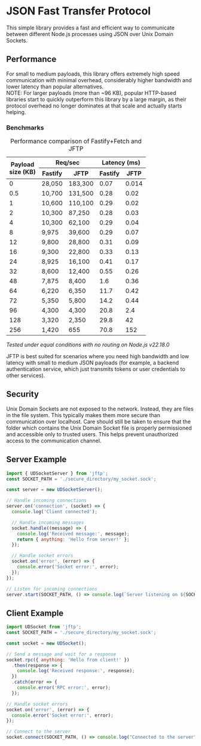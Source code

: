 <h1>JSON Fast Transfer Protocol</h1>
This simple library provides a fast and efficient way to communicate between different Node.js processes using JSON over Unix Domain Sockets.

<h2>Performance</h2>
For small to medium payloads, this library offers extremely high speed communication with minimal overhead, considerably higher bandwidth and lower latency than popular alternatives.
<br>
NOTE: For larger payloads (more than ~96 KB), popular HTTP-based libraries start to quickly outperform this library by a large margin, as their protocol overhead no longer dominates at that scale and actually starts helping.

<h3>Benchmarks</h3>

<table class="center">
  <caption>Performance comparison of Fastify+Fetch and JFTP</caption>
  <thead>
    <tr>
      <th rowspan="2">Payload<br>size (KB)</th>
      <th colspan="2">Req/sec</th>
      <th colspan="2">Latency (ms)</th>
    </tr>
    <tr>
      <th>Fastify</th>
      <th>JFTP</th>
      <th>Fastify</th>
      <th>JFTP</th>
    </tr>
  </thead>
  <tbody>
    <tr><td>0</td><td>28,050</td><td>183,300</td><td>0.07</td><td>0.014</td></tr>
    <tr><td>0.5</td><td>10,700</td><td>131,500</td><td>0.28</td><td>0.02</td></tr>
    <tr><td>1</td><td>10,600</td><td>110,100</td><td>0.29</td><td>0.02</td></tr>
    <tr><td>2</td><td>10,300</td><td>87,250</td><td>0.28</td><td>0.03</td></tr>
    <tr><td>4</td><td>10,300</td><td>62,100</td><td>0.29</td><td>0.04</td></tr>
    <tr><td>8</td><td>9,975</td><td>39,600</td><td>0.29</td><td>0.07</td></tr>
    <tr><td>12</td><td>9,800</td><td>28,800</td><td>0.31</td><td>0.09</td></tr>
    <tr><td>16</td><td>9,300</td><td>22,800</td><td>0.33</td><td>0.13</td></tr>
    <tr><td>24</td><td>8,925</td><td>16,100</td><td>0.41</td><td>0.17</td></tr>
    <tr><td>32</td><td>8,600</td><td>12,400</td><td>0.55</td><td>0.26</td></tr>
    <tr><td>48</td><td>7,875</td><td>8,400</td><td>1.6</td><td>0.36</td></tr>
    <tr><td>64</td><td>6,220</td><td>6,350</td><td>11.7</td><td>0.42</td></tr>
    <tr><td>72</td><td>5,350</td><td>5,800</td><td>14.2</td><td>0.44</td></tr>
    <tr><td>96</td><td>4,300</td><td>4,300</td><td>20.8</td><td>2.4</td></tr>
    <tr><td>128</td><td>3,320</td><td>2,350</td><td>29.8</td><td>42</td></tr>
    <tr><td>256</td><td>1,420</td><td>655</td><td>70.8</td><td>152</td></tr>
  </tbody>
</table>

*Tested under equal conditions with no routing on Node.js v22.18.0*

JFTP is best suited for scenarios where you need high bandwidth and low latency with small to medium JSON payloads (for example, a backend authentication service, which just transmits tokens or user credentials to other services).

<h2>Security</h2>
Unix Domain Sockets are not exposed to the network. Instead, they are files in the file system. This typically makes them more secure than communication over localhost. Care should still be taken to ensure that the folder which contains the Unix Domain Socket file is properly permissioned and accessible only to trusted users. This helps prevent unauthorized access to the communication channel.

<h2>Server Example</h2>

```js
import { UDSocketServer } from 'jftp';
const SOCKET_PATH = './secure_directory/my_socket.sock';

const server = new UDSocketServer();

// Handle incoming connections
server.on('connection', (socket) => {
  console.log('Client connected');

  // Handle incoming messages
  socket.handle((message) => {
    console.log('Received message:', message);
    return { anything: 'Hello from server!' };
  });

  // Handle socket errors
  socket.on('error', (error) => {
    console.error('Socket error:', error);
  });
});

// Listen for incoming connections
server.start(SOCKET_PATH, () => console.log(`Server listening on ${SOCKET_PATH}`));
```

<h2>Client Example</h2>

```js
import UDSocket from 'jftp';
const SOCKET_PATH = './secure_directory/my_socket.sock';

const socket = new UDSocket();

// Send a message and wait for a response
socket.rpc({ anything: 'Hello from client!' })
  .then(response => {
    console.log('Received response:', response);
  })
  .catch(error => {
    console.error('RPC error:', error);
  });

// Handle socket errors
socket.on('error', (error) => {
  console.error('Socket error:', error);
});

// Connect to the server
socket.connect(SOCKET_PATH, () => console.log("Connected to the server"));
```